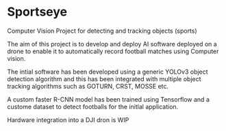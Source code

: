 # Sportseye
Computer Vision Project for detecting and tracking objects (sports)

The aim of this project is to develop and deploy AI software deployed on a drone to enable it to automatically record football matches using Computer vision.

The intial software has been developed using a generic YOLOv3 object detection algorithm and this has been integrated with multiple object tracking algorithms such as GOTURN, CRST, MOSSE etc.

A custom faster R-CNN model has been trained using Tensorflow and a custome dataset to detect footballs for the initlal application.

Hardware integration into a DJI dron is WIP
